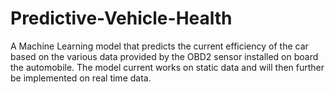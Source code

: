 # Predictive-Vehicle-Health
A Machine Learning model that predicts the current efficiency of the car based on the various data provided by the OBD2 sensor installed on board the automobile. The model current works on static data and will then further be implemented on real time data.
